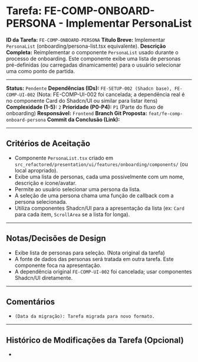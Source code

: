 # Tarefa: FE-COMP-ONBOARD-PERSONA - Implementar PersonaList

**ID da Tarefa:** `FE-COMP-ONBOARD-PERSONA`
**Título Breve:** Implementar `PersonaList` (onboarding/persona-list.tsx equivalente).
**Descrição Completa:**
Reimplementar o componente `PersonaList` usado durante o processo de onboarding. Este componente exibe uma lista de personas pré-definidas (ou carregadas dinamicamente) para o usuário selecionar uma como ponto de partida.

---

**Status:** `Pendente`
**Dependências (IDs):** `FE-SETUP-002 (Shadcn base), FE-COMP-UI-002` (Nota: FE-COMP-UI-002 foi cancelada; a dependência real é no componente Card do Shadcn/UI ou similar para listar itens)
**Complexidade (1-5):** `2`
**Prioridade (P0-P4):** `P1` (Parte do fluxo de onboarding)
**Responsável:** `Frontend`
**Branch Git Proposta:** `feat/fe-comp-onboard-persona`
**Commit da Conclusão (Link):**

---

## Critérios de Aceitação
- Componente `PersonaList.tsx` criado em `src_refactored/presentation/ui/features/onboarding/components/` (ou local apropriado).
- Exibe uma lista de personas, cada uma possivelmente com um nome, descrição e ícone/avatar.
- Permite ao usuário selecionar uma persona da lista.
- A seleção de uma persona chama uma função de callback com a persona selecionada.
- Utiliza componentes Shadcn/UI para a apresentação da lista (ex: `Card` para cada item, `ScrollArea` se a lista for longa).

---

## Notas/Decisões de Design
- Exibe lista de personas para seleção. (Nota original da tarefa)
- A fonte de dados das personas será tratada em outra tarefa. Este componente foca na apresentação.
- A dependência original `FE-COMP-UI-002` foi cancelada; usar componentes Shadcn/UI diretamente.

---

## Comentários
- `(Data da migração): Tarefa migrada para novo formato.`

---

## Histórico de Modificações da Tarefa (Opcional)
-

